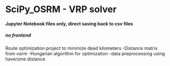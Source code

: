 # SciPy_OSRM - VRP solver

#### Jupyter Notebook files only, direct saving back to csv files
##### no frontend

Route optimization project to minimize dead kilometers
-Distance matrix from osrm
-Hungarian algorithm for optimization
-data preprocessing using haversine distance